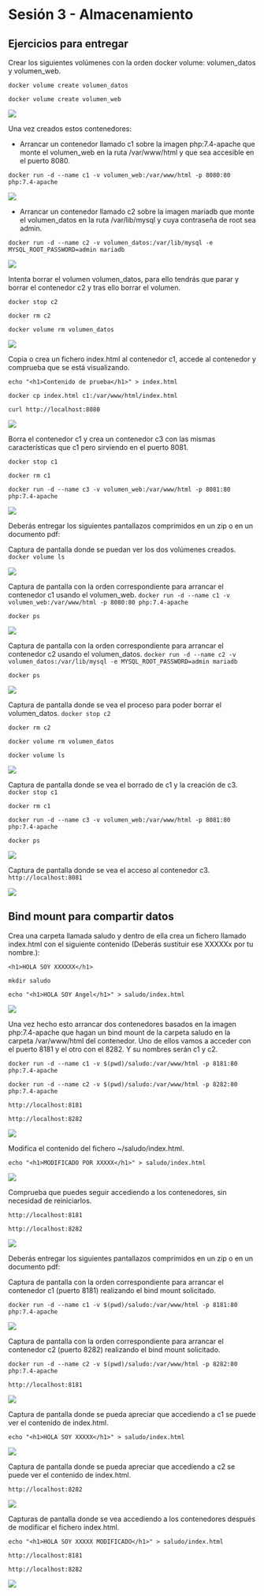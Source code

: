 # Sesión 3 - Almacenamiento

## Ejercicios para entregar

Crear los siguientes volúmenes con la orden docker volume: volumen_datos y volumen_web.

`docker volume create volumen_datos`

`docker volume create volumen_web`

![](/Images/img.png)

Una vez creados estos contenedores:

- Arrancar un contenedor llamado c1 sobre la imagen php:7.4-apache que monte el volumen_web en la ruta /var/www/html y que sea accesible en el puerto 8080.

`docker run -d --name c1 -v volumen_web:/var/www/html -p 8080:80 php:7.4-apache`

![](/Images/img.png)

- Arrancar un contenedor llamado c2 sobre la imagen mariadb que monte el volumen_datos en la ruta /var/lib/mysql y cuya contraseña de root sea admin.

`docker run -d --name c2 -v volumen_datos:/var/lib/mysql -e MYSQL_ROOT_PASSWORD=admin mariadb`

![](/Images/img.png)


Intenta borrar el volumen volumen_datos, para ello tendrás que parar y borrar el contenedor c2 y tras ello borrar el volumen.

`docker stop c2`

`docker rm c2`

`docker volume rm volumen_datos`

![](/Images/img.png)

Copia o crea un fichero index.html al contenedor c1, accede al contenedor y comprueba que se está visualizando.

`echo "<h1>Contenido de prueba</h1>" > index.html`

`docker cp index.html c1:/var/www/html/index.html`

`curl http://localhost:8080`

![](/Images/img.png)

Borra el contenedor c1 y crea un contenedor c3 con las mismas características que c1 pero sirviendo en el puerto 8081.

`docker stop c1`

`docker rm c1`

`docker run -d --name c3 -v volumen_web:/var/www/html -p 8081:80 php:7.4-apache`

![](/Images/img.png)

Deberás entregar los siguientes pantallazos comprimidos en un zip o en un documento pdf:

Captura de pantalla donde se puedan ver los dos volúmenes creados.
`docker volume ls`

![](/Images/img.png)

Captura de pantalla con la orden correspondiente para arrancar el contenedor c1 usando el volumen_web.
`docker run -d --name c1 -v volumen_web:/var/www/html -p 8080:80 php:7.4-apache`

`docker ps`

![](/Images/img.png)

Captura de pantalla con la orden correspondiente para arrancar el contenedor c2 usando el volumen_datos.
`docker run -d --name c2 -v volumen_datos:/var/lib/mysql -e MYSQL_ROOT_PASSWORD=admin mariadb`

`docker ps`

![](/Images/img.png)

Captura de pantalla donde se vea el proceso para poder borrar el volumen_datos.
`docker stop c2`

`docker rm c2`

`docker volume rm volumen_datos`

`docker volume ls`

![](/Images/img.png)

Captura de pantalla donde se vea el borrado de c1 y la creación de c3.
`docker stop c1`

`docker rm c1`

`docker run -d --name c3 -v volumen_web:/var/www/html -p 8081:80 php:7.4-apache`

`docker ps`

![](/Images/img.png)

Captura de pantalla donde se vea el acceso al contenedor c3.
`http://localhost:8081`

![](/Images/img.png)


## Bind mount para compartir datos

Crea una carpeta llamada saludo y dentro de ella crea un fichero llamado index.html con el siguiente contenido (Deberás sustituir ese XXXXXx por tu nombre.):

`<h1>HOLA SOY XXXXXX</h1>`

`mkdir saludo`

`echo "<h1>HOLA SOY Angel</h1>" > saludo/index.html`

![](/Images/img.png)

Una vez hecho esto arrancar dos contenedores basados en la imagen php:7.4-apache que hagan un bind mount de la carpeta saludo en la carpeta /var/www/html del contenedor. Uno de ellos vamos a acceder con el puerto 8181 y el otro con el 8282. Y su nombres serán c1 y c2.

`docker run -d --name c1 -v $(pwd)/saludo:/var/www/html -p 8181:80 php:7.4-apache`

`docker run -d --name c2 -v $(pwd)/saludo:/var/www/html -p 8282:80 php:7.4-apache`

`http://localhost:8181`

`http://localhost:8282`

![](/Images/img.png)

Modifica el contenido del fichero ~/saludo/index.html.

`echo "<h1>MODIFICADO POR XXXXX</h1>" > saludo/index.html`

![](/Images/img.png)

Comprueba que puedes seguir accediendo a los contenedores, sin necesidad de reiniciarlos.

`http://localhost:8181`

`http://localhost:8282`

![](/Images/img.png)

Deberás entregar los siguientes pantallazos comprimidos en un zip o en un documento pdf:

Captura de pantalla con la orden correspondiente para arrancar el contenedor c1 (puerto 8181) realizando el bind mount solicitado.

`docker run -d --name c1 -v $(pwd)/saludo:/var/www/html -p 8181:80 php:7.4-apache`

![](/Images/img.png)

Captura de pantalla con la orden correspondiente para arrancar el contenedor c2 (puerto 8282) realizando el bind mount solicitado.

`docker run -d --name c2 -v $(pwd)/saludo:/var/www/html -p 8282:80 php:7.4-apache`

`http://localhost:8181`

![](/Images/img.png)

Captura de pantalla donde se pueda apreciar que accediendo a c1 se puede ver el contenido de index.html.

`echo "<h1>HOLA SOY XXXXX</h1>" > saludo/index.html`

![](/Images/img.png)

Captura de pantalla donde se pueda apreciar que accediendo a c2 se puede ver el contenido de index.html.

`http://localhost:8282`

![](/Images/img.png)

Capturas de pantalla donde se vea accediendo a los contenedores después de modificar el fichero index.html.

`echo "<h1>HOLA SOY XXXXX MODIFICADO</h1>" > saludo/index.html`

`http://localhost:8181`

`http://localhost:8282`

![](/Images/img.png)

